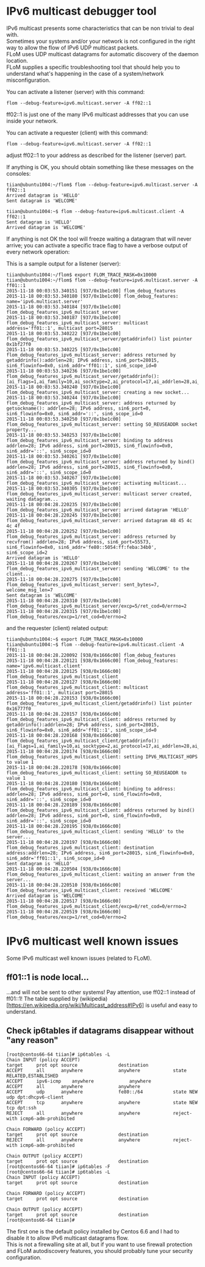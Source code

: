 # IPv6 multicast debugger tool
IPv6 multicast presents some characteristics that can be non trivial to deal with.   
Sometimes your systems and/or your network is not configured in the right way to allow the flow of IPv6 UDP multicast packets.   
FLoM uses UDP multicast datagrams for automatic discovery of the daemon location.    
FLoM supplies a specific troubleshooting tool that should help you to understand what's happening in the case of a system/network misconfiguration.

You can activate a listener (server) with this command:

    flom --debug-feature=ipv6.multicast.server -A ff02::1

ff02::1 is just one of the many IPv6 multicast addresses that you can use inside your network.

You can activate a requester (client) with this command:

    flom --debug-feature=ipv6.multicast.server -A ff02::1

adjust ff02::1 to your address as described for the listener (server) part.

If anything is OK, you should obtain something like these messages on the consoles:

    tiian@ubuntu1004:~/flom$ flom --debug-feature=ipv6.multicast.server -A ff02::1
    Arrived datagram is 'HELLO'
    Sent datagram is 'WELCOME'

    tiian@ubuntu1004:~$ flom --debug-feature=ipv6.multicast.client -A ff02::1
    Sent datagram is 'HELLO'
    Arrived datagram is 'WELCOME'

If anything is not OK the tool will freeze waiting a datagram that will never arrive; you can activate a specific trace flag to have a verbose output of every network operation:

This is a sample output for a listener (server):

    tiian@ubuntu1004:~/flom$ export FLOM_TRACE_MASK=0x10000
    tiian@ubuntu1004:~/flom$ flom --debug-feature=ipv6.multicast.server -A ff01::1
    2015-11-18 00:03:53.340151 [937/0x1be1c00] flom_debug_features
    2015-11-18 00:03:53.340180 [937/0x1be1c00] flom_debug_features: name='ipv6.multicast.server'
    2015-11-18 00:03:53.340184 [937/0x1be1c00] flom_debug_features_ipv6_multicast_server
    2015-11-18 00:03:53.340187 [937/0x1be1c00] flom_debug_features_ipv6_multicast_server: multicast address='ff01::1', multicast port=28015
    2015-11-18 00:03:53.340222 [937/0x1be1c00] flom_debug_features_ipv6_multicast_server/getaddrinfo() list pointer 0x1bf27f0
    2015-11-18 00:03:53.340225 [937/0x1be1c00] flom_debug_features_ipv6_multicast_server: address returned by getaddrinfo():addrlen=28; IPv6 address, sin6_port=28015, sin6_flowinfo=0x0, sin6_addr='ff01::1', sin6_scope_id=0
    2015-11-18 00:03:53.340236 [937/0x1be1c00] flom_debug_features_ipv6_multicast_server/getaddrinfo(): [ai_flags=1,ai_family=10,ai_socktype=2,ai_protocol=17,ai_addrlen=28,ai_canonname='{null}'] 
    2015-11-18 00:03:53.340240 [937/0x1be1c00] flom_debug_features_ipv6_multicast_server: creating a new socket...
    2015-11-18 00:03:53.340244 [937/0x1be1c00] flom_debug_features_ipv6_multicast_server: address returned by getsockname(): addrlen=28; IPv6 address, sin6_port=0, sin6_flowinfo=0x0, sin6_addr='::', sin6_scope_id=0
    2015-11-18 00:03:53.340250 [937/0x1be1c00] flom_debug_features_ipv6_multicast_server: setting SO_REUSEADDR socket property...
    2015-11-18 00:03:53.340253 [937/0x1be1c00] flom_debug_features_ipv6_multicast_server: binding to address addrlen=28; IPv6 address, sin6_port=28015, sin6_flowinfo=0x0, sin6_addr='::', sin6_scope_id=0
    2015-11-18 00:03:53.340261 [937/0x1be1c00] flom_debug_features_ipv6_multicast_server: address returned by bind() addrlen=28; IPv6 address, sin6_port=28015, sin6_flowinfo=0x0, sin6_addr='::', sin6_scope_id=0
    2015-11-18 00:03:53.340267 [937/0x1be1c00] flom_debug_features_ipv6_multicast_server: activating multicast...
    2015-11-18 00:03:53.340305 [937/0x1be1c00] flom_debug_features_ipv6_multicast_server: multicast server created, waiting datagram...
    2015-11-18 00:04:28.220235 [937/0x1be1c00] flom_debug_features_ipv6_multicast_server: arrived datagram 'HELLO'
    2015-11-18 00:04:28.220245 [937/0x1be1c00] flom_debug_features_ipv6_multicast_server: arrived datagram 48 45 4c 4c 4f 
    2015-11-18 00:04:28.220252 [937/0x1be1c00] flom_debug_features_ipv6_multicast_server: address returned by recvfrom() addrlen=28; IPv6 address, sin6_port=55573, sin6_flowinfo=0x0, sin6_addr='fe80::5054:ff:feba:34b0', sin6_scope_id=2
    Arrived datagram is 'HELLO'
    2015-11-18 00:04:28.220267 [937/0x1be1c00] flom_debug_features_ipv6_multicast_server: sending 'WELCOME' to the client...
    2015-11-18 00:04:28.220275 [937/0x1be1c00] flom_debug_features_ipv6_multicast_server: sent_bytes=7, welcome_msg_len=7
    Sent datagram is 'WELCOME'
    2015-11-18 00:04:28.220310 [937/0x1be1c00] flom_debug_features_ipv6_multicast_server/excp=5/ret_cod=0/errno=2
    2015-11-18 00:04:28.220315 [937/0x1be1c00] flom_debug_features/excp=1/ret_cod=0/errno=2

and the requester (client) related output:

    tiian@ubuntu1004:~$ export FLOM_TRACE_MASK=0x10000
    tiian@ubuntu1004:~$ flom --debug-feature=ipv6.multicast.client -A ff01::1
    2015-11-18 00:04:28.220092 [938/0x1666c00] flom_debug_features
    2015-11-18 00:04:28.220121 [938/0x1666c00] flom_debug_features: name='ipv6.multicast.client'
    2015-11-18 00:04:28.220125 [938/0x1666c00] flom_debug_features_ipv6_multicast_client
    2015-11-18 00:04:28.220127 [938/0x1666c00] flom_debug_features_ipv6_multicast_client: multicast address='ff01::1', multicast port=28015
    2015-11-18 00:04:28.220153 [938/0x1666c00] flom_debug_features_ipv6_multicast_client/getaddrinfo() list pointer 0x16777f0
    2015-11-18 00:04:28.220157 [938/0x1666c00] flom_debug_features_ipv6_multicast_client: address returned by getaddrinfo():addrlen=28; IPv6 address, sin6_port=28015, sin6_flowinfo=0x0, sin6_addr='ff01::1', sin6_scope_id=0
    2015-11-18 00:04:28.220168 [938/0x1666c00] flom_debug_features_ipv6_multicast_client/getaddrinfo(): [ai_flags=1,ai_family=10,ai_socktype=2,ai_protocol=17,ai_addrlen=28,ai_canonname='{null}'] 
    2015-11-18 00:04:28.220174 [938/0x1666c00] flom_debug_features_ipv6_multicast_client: setting IPV6_MULTICAST_HOPS to value 1
    2015-11-18 00:04:28.220178 [938/0x1666c00] flom_debug_features_ipv6_multicast_client: setting SO_REUSEADDR to value 1
    2015-11-18 00:04:28.220180 [938/0x1666c00] flom_debug_features_ipv6_multicast_client: binding to address: addrlen=28; IPv6 address, sin6_port=0, sin6_flowinfo=0x0, sin6_addr='::', sin6_scope_id=0
    2015-11-18 00:04:28.220189 [938/0x1666c00] flom_debug_features_ipv6_multicast_client: address returned by bind() addrlen=28; IPv6 address, sin6_port=0, sin6_flowinfo=0x0, sin6_addr='::', sin6_scope_id=0
    2015-11-18 00:04:28.220195 [938/0x1666c00] flom_debug_features_ipv6_multicast_client: sending 'HELLO' to the server...
    2015-11-18 00:04:28.220197 [938/0x1666c00] flom_debug_features_ipv6_multicast_client: destination address:addrlen=28; IPv6 address, sin6_port=28015, sin6_flowinfo=0x0, sin6_addr='ff01::1', sin6_scope_id=0
    Sent datagram is 'HELLO'
    2015-11-18 00:04:28.220504 [938/0x1666c00] flom_debug_features_ipv6_multicast_client: waiting an answer from the server...
    2015-11-18 00:04:28.220510 [938/0x1666c00] flom_debug_features_ipv6_multicast_client: received 'WELCOME'
    Arrived datagram is 'WELCOME'
    2015-11-18 00:04:28.220517 [938/0x1666c00] flom_debug_features_ipv6_multicast_client/excp=8/ret_cod=0/errno=2
    2015-11-18 00:04:28.220519 [938/0x1666c00] flom_debug_features/excp=1/ret_cod=0/errno=2

# IPv6 multicast well known issues
Some IPv6 multicast well known issues (related to FLoM).

## ff01::1 is node local...
...and will not be sent to other systems! Pay attention, use ff02::1 instead of ff01::1! The table supplied by (wikipedia)[https://en.wikipedia.org/wiki/Multicast_address#IPv6] is useful and easy to understand.

## Check ip6tables if datagrams disappear without "any reason"

    [root@centos66-64 tiian]# ip6tables -L
    Chain INPUT (policy ACCEPT)
    target     prot opt source               destination         
    ACCEPT     all      anywhere             anywhere            state RELATED,ESTABLISHED 
    ACCEPT     ipv6-icmp    anywhere             anywhere            
    ACCEPT     all      anywhere             anywhere            
    ACCEPT     udp      anywhere             fe80::/64           state NEW udp dpt:dhcpv6-client 
    ACCEPT     tcp      anywhere             anywhere            state NEW tcp dpt:ssh 
    REJECT     all      anywhere             anywhere            reject-with icmp6-adm-prohibited 
    
    Chain FORWARD (policy ACCEPT)
    target     prot opt source               destination         
    REJECT     all      anywhere             anywhere            reject-with icmp6-adm-prohibited 
    
    Chain OUTPUT (policy ACCEPT)
    target     prot opt source               destination         
    [root@centos66-64 tiian]# ip6tables -F
    [root@centos66-64 tiian]# ip6tables -L
    Chain INPUT (policy ACCEPT)
    target     prot opt source               destination         
    
    Chain FORWARD (policy ACCEPT)
    target     prot opt source               destination         
    
    Chain OUTPUT (policy ACCEPT)
    target     prot opt source               destination         
    [root@centos66-64 tiian]#

The first one is the default policy installed by Centos 6.6 and I had to disable it to allow IPv6 multicast datagrams flow.    
This is not a firewalling site at all, but if you want to use firewall protection and FLoM autodiscovery features, you should probably tune your security configuration.

